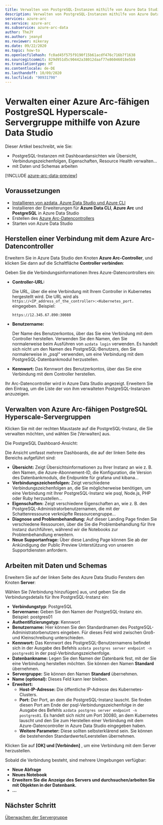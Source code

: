 ```yaml
---
title: Verwalten von PostgreSQL-Instanzen mithilfe von Azure Data Studio
description: Verwalten von PostgreSQL-Instanzen mithilfe von Azure Data Studio
services: azure-arc
ms.service: azure-arc
ms.subservice: azure-arc-data
author: TheJY
ms.author: jeanyd
ms.reviewer: mikeray
ms.date: 09/22/2020
ms.topic: how-to
ms.openlocfilehash: fc0ad45f575f9190f15b61acdf476c716b7f1638
ms.sourcegitcommit: 829d951d5c90442a38012daaf77e86046018e5b9
ms.translationtype: HT
ms.contentlocale: de-DE
ms.lasthandoff: 10/09/2020
ms.locfileid: "90931798"
---
```

# <a name="use-azure-data-studio-to-manage-your-azure-arc-enabled-postgresql-hyperscale-server-group"></a>Verwalten einer Azure Arc-fähigen PostgreSQL Hyperscale-Servergruppe mithilfe von Azure Data Studio


Dieser Artikel beschreibt, wie Sie:
- PostgreSQL-Instanzen mit Dashboardansichten wie Übersicht, Verbindungszeichenfolgen, Eigenschaften, Resource Health verwalten...
- mit Daten und Schemas arbeiten

[!INCLUDE [azure-arc-data-preview](../../../includes/azure-arc-data-preview.md)]

## <a name="prerequisites"></a>Voraussetzungen

- [Installieren von azdata, Azure Data Studio und Azure CLI](install-client-tools.md)
- Installieren der Erweiterungen für **Azure Data CLI**, **Azure Arc** und **PostgreSQL** in Azure Data Studio
- Erstellen des [Azure Arc-Datencontrollers](create-data-controller-using-azdata.md)
- Starten von Azure Data Studio

## <a name="connect-to-the-azure-arc-data-controller"></a>Herstellen einer Verbindung mit dem Azure Arc-Datencontroller

Erweitern Sie in Azure Data Studio den Knoten **Azure Arc-Controller**, und klicken Sie dann auf die Schaltfläche **Controller verbinden**:

Geben Sie die Verbindungsinformationen Ihres Azure-Datencontrollers ein:

- **Controller-URL:**

    Die URL, über die eine Verbindung mit Ihrem Controller in Kubernetes hergestellt wird. Die URL wird als `https://<IP_address_of_the_controller>:<Kubernetes_port.` eingegeben. Beispiel:

    ```console
    https://12.345.67.890:30080
    ```
- **Benutzername:**

    Der Name des Benutzerkontos, über das Sie eine Verbindung mit dem Controller herstellen. Verwenden Sie den Namen, den Sie normalerweise beim Ausführen von `azdata login` verwenden. Es handelt sich nicht um den Namen des PostgreSQL-Benutzers, den Sie normalerweise in „psql“ verwenden, um eine Verbindung mit dem PostgreSQL-Datenbankmodul herzustellen.
- **Kennwort:** Das Kennwort des Benutzerkontos, über das Sie eine Verbindung mit dem Controller herstellen.


Ihr Arc-Datencontroller wird in Azure Data Studio angezeigt. Erweitern Sie den Eintrag, um die Liste der von ihm verwalteten PostgreSQL-Instanzen anzuzeigen.

## <a name="manage-your-azure-arc-enabled-postgresql-hyperscale-server-groups"></a>Verwalten von Azure Arc-fähigen PostgreSQL Hyperscale-Servergruppen

Klicken Sie mit der rechten Maustaste auf die PostgreSQL-Instanz, die Sie verwalten möchten, und wählen Sie [Verwalten] aus.

Die PostgreSQL Dashboard-Ansicht:

Die Ansicht umfasst mehrere Dashboards, die auf der linken Seite des Bereichs aufgeführt sind:

- **Übersicht:** Zeigt Übersichtsinformationen zu Ihrer Instanz an wie z. B. den Namen, die Azure-Abonnement-ID, die Konfiguration, die Version des Datenbankmoduls, die Endpunkte für grafana und kibana...
- **Verbindungszeichenfolgen:** Zeigt verschiedene Verbindungszeichenfolgen an, die Sie möglicherweise benötigen, um eine Verbindung mit Ihrer PostgreSQL-Instanz wie psql, Node.js, PHP oder Ruby herzustellen...
- **Eigenschaften:** Zeigt verschiedene Eigenschaften an, wie z. B. den PostgreSQL-Administratorbenutzernamen, die mit der Schattenressource verknüpfte Ressourcengruppe...
- **Diagnose und Problembehandlung:** Auf dieser Landing Page finden Sie verschiedene Ressourcen, über die Sie die Problembehandlung für Ihre Instanz durchführen, während wir die Notebooks zur Problembehandlung erweitern.
- **Neue Supportanfrage:** Über diese Landing Page können Sie ab der Ankündigung der Public Preview Unterstützung von unseren Supportdiensten anfordern.

## <a name="work-with-your-data-and-schema"></a>Arbeiten mit Daten und Schemas

Erweitern Sie auf der linken Seite des Azure Data Studio Fensters den Knoten **Server**:

Wählen Sie [Verbindung hinzufügen] aus, und geben Sie die Verbindungsdetails für Ihre PostgreSQL-Instanz ein:
- **Verbindungstyp**: PostgreSQL
- **Servername:** Geben Sie den Namen der PostgreSQL-Instanz ein. Beispiel: postgres01
- **Authentifizierungstyp:** Kennwort
- **Benutzername:** Hier können Sie den Standardnamen des PostgreSQL-Administratorbenutzers eingeben. Für dieses Feld wird zwischen Groß- und Kleinschreibung unterschieden.
- **Kennwort:** Das Kennwort des PostgreSQL-Benutzernamens befindet sich in der Ausgabe des Befehls `azdata postgres server endpoint -n postgres01` in der psql-Verbindungszeichenfolge.
- **Datenbankname:** Legen Sie den Namen der Datenbank fest, mit der Sie eine Verbindung herstellen möchten. Sie können den Namen __Standard__ übernehmen.
- **Servergruppe:** Sie können den Namen __Standard__ übernehmen.
- **Name (optional):** Dieses Feld kann leer bleiben.
- **Erweitert:**
    - **Host-IP-Adresse:** Die öffentliche IP-Adresse des Kubernetes-Clusters.
    - **Port:** Der Port, an dem die PostgreSQL-Instanz lauscht. Sie finden diesen Port am Ende der psql-Verbindungszeichenfolge in der Ausgabe des Befehls `azdata postgres server endpoint -n postgres01`. Es handelt sich nicht um Port 30080, an dem Kubernetes lauscht und den Sie zum Herstellen einer Verbindung mit dem Azure-Datencontroller in Azure Data Studio eingegeben haben.
    - **Weitere Parameter:** Diese sollten selbsterklärend sein. Sie können die bestehenden Standardwerte/Leerstellen übernehmen.

Klicken Sie auf **[OK] und [Verbinden]** , um eine Verbindung mit dem Server herzustellen.

Sobald die Verbindung besteht, sind mehrere Umgebungen verfügbar:
- **Neue Abfrage**
- **Neues Notebook**
- **Erweitern Sie die Anzeige des Servers und durchsuchen/arbeiten Sie mit Objekten in der Datenbank.**
- **...**

## <a name="next-step"></a>Nächster Schritt
[Überwachen der Servergruppe](monitor-grafana-kibana.md)
